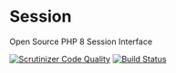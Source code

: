 # Session
Open Source PHP 8 Session Interface

[![Scrutinizer Code Quality](https://scrutinizer-ci.com/g/PHPotter/Session/badges/quality-score.png?b=main)](https://scrutinizer-ci.com/g/PHPotter/Session/?branch=main)
[![Build Status](https://scrutinizer-ci.com/g/PHPotter/Session/badges/build.png?b=main)](https://scrutinizer-ci.com/g/PHPotter/Session/build-status/main)
